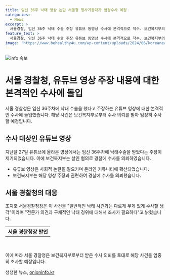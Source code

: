 ```yaml
---
title: 임신 36주 낙태 영상 논란 서울청 형사기동대가 엄정수사 예정
categories:
  - News
excerpt: >
  서울경찰, 임신 36주 낙태 수술 주장 유튜브 동영상 수사에 본격적으로 착수. 보건복지부의 수사 의뢰를 받은 서울경찰청 형사기동대가 엄정 수사할 예정. 지난달 올라온 유튜브 동영상에서의 주장은 온라인에서 논란을 일으키며 보건복지부가 살인 혐의로 수사 의뢰했음. 낙태수술 주장자와 의사에 대한 수사도 의뢰된 것으로 전해졌으며, 서울경찰청은 전문가 의견 및 구체적인 경위에 대한 조사가 필요하다고 밝혔음.
feature_text: >
  서울경찰, 임신 36주 낙태 수술 주장 유튜브 동영상 수사에 본격적으로 착수. 보건복지부의 수사 의뢰를 받은 서울경찰청 형사기동대가 엄정 수사할 예정. 지난달 올라온 유튜브 동영상에서의 주장은 온라인에서 논란을 일으키며 보건복지부가 살인 혐의로 수사 의뢰했음. 낙태수술 주장자와 의사에 대한 수사도 의뢰된 것으로 전해졌으며, 서울경찰청은 전문가 의견 및 구체적인 경위에 대한 조사가 필요하다고 밝혔음.
image: 'https://www.behealthy4u.com/wp-content/uploads/2024/06/koreanews.jpg'
---
```


<p><img src="https://www.behealthy4u.com/wp-content/uploads/2024/06/koreanews.jpg" alt="info 속보" /></p>

<h1>서울 경찰청, 유튜브 영상 주장 내용에 대한 본격적인 수사에 돌입</h1>

<p data-ke-size="size16">서울 경찰청은 임신 36주차에 낙태 수술을 했다고 주장하는 유튜브 영상에 대한 본격적인 수사에 돌입했습니다. 해당 사건은 보건복지부로부터 수사 의뢰를 받아 엄정히 수사할 예정입니다.</p>

<h2 data-ke-size="size26">수사 대상인 유튜브 영상</h2>

<p data-ke-size="size16">지난달 27일 유튜브에 올라온 영상에서는 임신 36주차에 낙태수술을 받았다는 주장이 제기되었습니다. 이에 보건복지부는 살인 혐의로 경찰에 수사를 의뢰하였습니다.</p>

<ul>
  <li>유튜브 영상은 사회적 논란을 일으키며 온라인 커뮤니티에 확산되었습니다.</li>
  <li>보건복지부는 해당 영상 주장과 관련하여 경찰에 수사를 의뢰했습니다.</li>
</ul>

<h2 data-ke-size="size26">서울 경찰청의 대응</h2>

<p data-ke-size="size16">조지호 서울경찰청장은 이 사건을 "일반적인 낙태 사건과는 다르게 무게 있게 수사할 생각"이라며 "전문가 의견과 구체적인 낙태 경위에 대해서 조사가 필요하다"고 밝혔습니다.</p>

<table>
  <tr>
    <td style="text-align: center; height: 17px;"><b>서울 경찰청장 발언</b></td>
  </tr>
</table>

<p data-ke-size="size16">&nbsp;</p>

<p data-ke-size="size16">이에 따라 서울 경찰청은 보건복지부로부터 받은 수사 의뢰를 토대로 해당 사건을 엄중히 조사할 예정입니다.</p>
생생한 뉴스, <a href="https://onioninfo.kr" rel="dofollow">onioninfo.kr</a>


